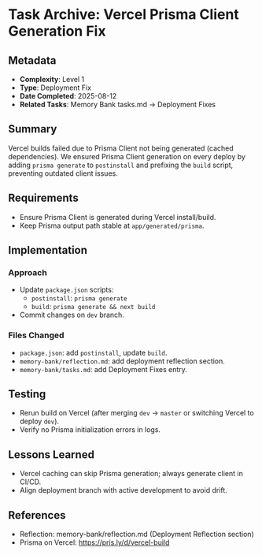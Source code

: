 # Task Archive: Vercel Prisma Client Generation Fix

## Metadata
- **Complexity**: Level 1
- **Type**: Deployment Fix
- **Date Completed**: 2025-08-12
- **Related Tasks**: Memory Bank tasks.md → Deployment Fixes

## Summary
Vercel builds failed due to Prisma Client not being generated (cached dependencies). We ensured Prisma Client generation on every deploy by adding `prisma generate` to `postinstall` and prefixing the `build` script, preventing outdated client issues.

## Requirements
- Ensure Prisma Client is generated during Vercel install/build.
- Keep Prisma output path stable at `app/generated/prisma`.

## Implementation
### Approach
- Update `package.json` scripts:
  - `postinstall`: `prisma generate`
  - `build`: `prisma generate && next build`
- Commit changes on `dev` branch.

### Files Changed
- `package.json`: add `postinstall`, update `build`.
- `memory-bank/reflection.md`: add deployment reflection section.
- `memory-bank/tasks.md`: add Deployment Fixes entry.

## Testing
- Rerun build on Vercel (after merging `dev` → `master` or switching Vercel to deploy `dev`).
- Verify no Prisma initialization errors in logs.

## Lessons Learned
- Vercel caching can skip Prisma generation; always generate client in CI/CD.
- Align deployment branch with active development to avoid drift.

## References
- Reflection: memory-bank/reflection.md (Deployment Reflection section)
- Prisma on Vercel: https://pris.ly/d/vercel-build
